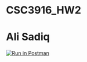 # CSC3916_HW2
# Ali Sadiq
[![Run in Postman](https://run.pstmn.io/button.svg)](https://app.getpostman.com/run-collection/41e67cbfcfce1fddd0e2#?env%5BHw2%5D=W3sia2V5IjoidG9rZW4iLCJ2YWx1ZSI6IkpXVCBleUpoYkdjaU9pSklVekkxTmlJc0luUjVjQ0k2SWtwWFZDSjkuZXlKcFpDSTZJbVV5WVRBd05XTmxZemMyT0RFMU1UUmtNekZqTVdaak1UVXpNelJoTXpsaFlXVTNObVpqWWpjaUxDSjFjMlZ5Ym1GdFpTSTZJa0ZzYVZNaUxDSnBZWFFpT2pFMk1UUTFOVEk0T1RWOS5YLWJFRTU3T2FSdnZOSkpGMjViLVJOZmFjM09jWkYydWZ3Vzl2LUZ4R25BIiwiZW5hYmxlZCI6dHJ1ZX1d)
